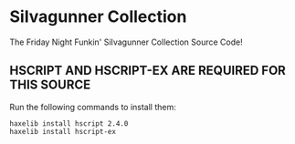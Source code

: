 # SiIvagunner Collection
 The Friday Night Funkin' SiIvagunner Collection Source Code!

## HSCRIPT AND HSCRIPT-EX ARE REQUIRED FOR THIS SOURCE
Run the following commands to install them:
```
haxelib install hscript 2.4.0
haxelib install hscript-ex
```
